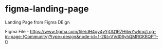 # figma-landing-page
Landing Page from Figma DEign

Figma File - https://www.figma.com/file/dH4gy4yYjOQ1R7H6wYwImx/Log-in-page-(Community)?type=design&node-id=1-2&t=VVd06yhQMRGKBQPT-0
